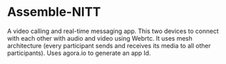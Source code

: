 # Assemble-NITT
A video calling and real-time messaging app. This two devices to connect with each other with audio and video using Webrtc. It uses mesh architecture (every 
participant sends and receives its media to all other participants). Uses agora.io to generate an app Id.
